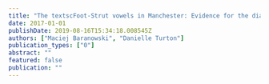 ```yaml
---
title: "The textscFoot-Strut vowels in Manchester: Evidence for the diachronic precursor to the split?"
date: 2017-01-01
publishDate: 2019-08-16T15:34:18.008545Z
authors: ["Maciej Baranowski", "Danielle Turton"]
publication_types: ["0"]
abstract: ""
featured: false
publication: ""
---
```


